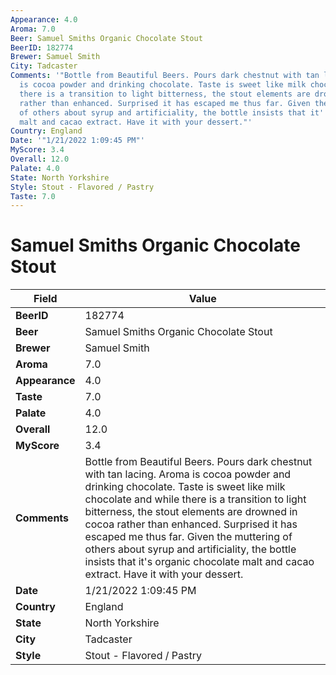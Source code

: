 ```yaml
---
Appearance: 4.0
Aroma: 7.0
Beer: Samuel Smiths Organic Chocolate Stout
BeerID: 182774
Brewer: Samuel Smith
City: Tadcaster
Comments: '"Bottle from Beautiful Beers. Pours dark chestnut with tan lacing. Aroma
  is cocoa powder and drinking chocolate. Taste is sweet like milk chocolate and while
  there is a transition to light bitterness, the stout elements are drowned in cocoa
  rather than enhanced. Surprised it has escaped me thus far. Given the muttering
  of others about syrup and artificiality, the bottle insists that it''s organic chocolate
  malt and cacao extract. Have it with your dessert."'
Country: England
Date: '"1/21/2022 1:09:45 PM"'
MyScore: 3.4
Overall: 12.0
Palate: 4.0
State: North Yorkshire
Style: Stout - Flavored / Pastry
Taste: 7.0
---
```


# Samuel Smiths Organic Chocolate Stout

| Field         | Value |
|---------------|-------|
| **BeerID** | 182774 |
| **Beer** | Samuel Smiths Organic Chocolate Stout |
| **Brewer** | Samuel Smith |
| **Aroma** | 7.0 |
| **Appearance** | 4.0 |
| **Taste** | 7.0 |
| **Palate** | 4.0 |
| **Overall** | 12.0 |
| **MyScore** | 3.4 |
| **Comments** | Bottle from Beautiful Beers. Pours dark chestnut with tan lacing. Aroma is cocoa powder and drinking chocolate. Taste is sweet like milk chocolate and while there is a transition to light bitterness, the stout elements are drowned in cocoa rather than enhanced. Surprised it has escaped me thus far. Given the muttering of others about syrup and artificiality, the bottle insists that it's organic chocolate malt and cacao extract. Have it with your dessert. |
| **Date** | 1/21/2022 1:09:45 PM |
| **Country** | England |
| **State** | North Yorkshire |
| **City** | Tadcaster |
| **Style** | Stout - Flavored / Pastry |
